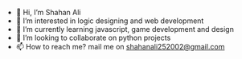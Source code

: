 - 👋 Hi, I’m Shahan Ali
- 👀 I’m interested in logic designing and web development
- 🌱 I’m currently learning javascript, game development and design
- 💞️ I’m looking to collaborate on python projects
- 📫 How to reach me? mail me on shahanali252002@gmail.com

<!---
shahanxali/Shahan ALi is a ✨ special ✨ repository because its `README.md` (this file) appears on your GitHub profile.
You can click the Preview link to take a look at your changes.
--->
